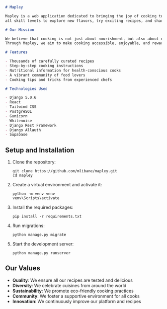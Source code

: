```markdown
# Mapley

Mapley is a web application dedicated to bringing the joy of cooking to everyone. Our platform aims to inspire home cooks of
all skill levels to explore new flavors, try exciting recipes, and share their culinary experiences with others.

# Our Mission

We believe that cooking is not just about nourishment, but also about creativity, culture, and connection.
Through Mapley, we aim to make cooking accessible, enjoyable, and rewarding for all.

# Features

- Thousands of carefully curated recipes
- Step-by-step cooking instructions
- Nutritional information for health-conscious cooks
- A vibrant community of food lovers
- Cooking tips and tricks from experienced chefs

# Technologies Used

- Django 5.0.6
- React
- Tailwind CSS
- PostgreSQL
- Gunicorn
- Whitenoise
- Django Rest Framework
- Django Allauth
- Supabase

```

## Setup and Installation
1. Clone the repository:
   ```
   git clone https://github.com/mlibane/mapley.git
   cd mapley
   ```
3. Create a virtual environment and activate it:
   ```
   python -m venv venv
   venv\Scripts\activate
   ```
4. Install the required packages:
   ```
   pip install -r requirements.txt
   ```

5. Run migrations:
   ```
   python manage.py migrate
   ```

6. Start the development server:
   ```
   python manage.py runserver
   ```

## Our Values

- **Quality**: We ensure all our recipes are tested and delicious
- **Diversity**: We celebrate cuisines from around the world
- **Sustainability**: We promote eco-friendly cooking practices
- **Community**: We foster a supportive environment for all cooks
- **Innovation**: We continuously improve our platform and recipes
